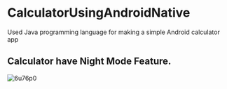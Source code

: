 # CalculatorUsingAndroidNative
Used Java programming language for making a simple Android calculator app

<h2>Calculator have Night Mode Feature.</h2>

![6u76p0](https://user-images.githubusercontent.com/79126449/191577400-8b76814e-c1c8-42e6-a774-b7eb35d345ff.gif)

